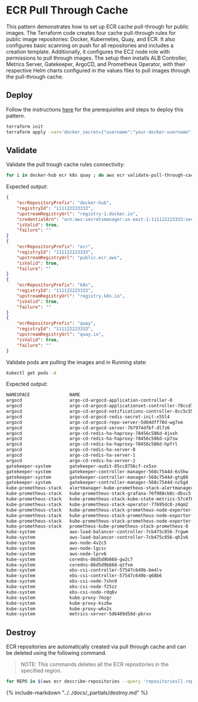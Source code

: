 # ECR Pull Through Cache

This pattern demonstrates how to set up ECR cache pull-through for public images. The Terraform code creates four cache pull-through rules for public image repositories: Docker, Kubernetes, Quay, and ECR. It also configures basic scanning on push for all repositories and includes a creation template. Additionally, it configures the EC2 node role with permissions to pull through images. The setup then installs ALB Controller, Metrics Server, Gatekeeper, ArgoCD, and Prometheus Operator, with their respective Helm charts configured in the values files to pull images through the pull-through cache.

## Deploy

Follow the instructions [here](https://aws-ia.github.io/terraform-aws-eks-blueprints/getting-started/#prerequisites) for the prerequisites and steps to deploy this pattern.

```sh
terraform init
terraform apply -var='docker_secret={"username":"your-docker-username", "accessToken":"your-docker-password"}'
```

## Validate

Validate the pull trough cache rules connectivity:

```sh
for i in docker-hub ecr k8s quay ; do aws ecr validate-pull-through-cache-rule --ecr-repository-prefix $i --region us-east-1; done
```

Expected output:

```json
{
    "ecrRepositoryPrefix": "docker-hub",
    "registryId": "111122223333",
    "upstreamRegistryUrl": "registry-1.docker.io",
    "credentialArn": "arn:aws:secretsmanager:us-east-1:111122223333:secret:ecr-pullthroughcache/docker-111XXX",
    "isValid": true,
    "failure": ""
}
{
    "ecrRepositoryPrefix": "ecr",
    "registryId": "111122223333",
    "upstreamRegistryUrl": "public.ecr.aws",
    "isValid": true,
    "failure": ""
}
{
    "ecrRepositoryPrefix": "k8s",
    "registryId": "111122223333",
    "upstreamRegistryUrl": "registry.k8s.io",
    "isValid": true,
    "failure": ""
}
{
    "ecrRepositoryPrefix": "quay",
    "registryId": "111122223333",
    "upstreamRegistryUrl": "quay.io",
    "isValid": true,
    "failure": ""
}
```

Validate pods are pulling the images and in Running state:

```sh
kubectl get pods -A
```

Expected output:

```sh
NAMESPACE               NAME                                                        READY   STATUS      RESTARTS   AGE
argocd                  argo-cd-argocd-application-controller-0                     1/1     Running     0          2m26s
argocd                  argo-cd-argocd-applicationset-controller-78ccd75cfb-7zfs5   1/1     Running     0          2m28s
argocd                  argo-cd-argocd-notifications-controller-8cc5c5578-r7g8s     1/1     Running     0          2m27s
argocd                  argo-cd-argocd-redis-secret-init-x55l4                      0/1     Completed   0          2m43s
argocd                  argo-cd-argocd-repo-server-5d64dff78d-wg7xm                 1/1     Running     0          2m27s
argocd                  argo-cd-argocd-server-7b7974dfbf-dl7z6                      1/1     Running     0          2m27s
argocd                  argo-cd-redis-ha-haproxy-78456c586d-4jxxh                   1/1     Running     0          2m28s
argocd                  argo-cd-redis-ha-haproxy-78456c586d-cp7sw                   1/1     Running     0          2m28s
argocd                  argo-cd-redis-ha-haproxy-78456c586d-hpfrl                   1/1     Running     0          2m28s
argocd                  argo-cd-redis-ha-server-0                                   3/3     Running     0          2m26s
argocd                  argo-cd-redis-ha-server-1                                   3/3     Running     0          71s
argocd                  argo-cd-redis-ha-server-2                                   1/3     Running     0          11s
gatekeeper-system       gatekeeper-audit-85cc8756cf-zx5xn                           1/1     Running     0          53s
gatekeeper-system       gatekeeper-controller-manager-568c7544d-6s5hw               1/1     Running     0          53s
gatekeeper-system       gatekeeper-controller-manager-568c7544d-gtq88               1/1     Running     0          53s
gatekeeper-system       gatekeeper-controller-manager-568c7544d-nz5g4               1/1     Running     0          53s
kube-prometheus-stack   alertmanager-kube-prometheus-stack-alertmanager-0           2/2     Running     0          9m33s
kube-prometheus-stack   kube-prometheus-stack-grafana-76f988cb8c-dbsc5              3/3     Running     0          9m38s
kube-prometheus-stack   kube-prometheus-stack-kube-state-metrics-57c4f8df9c-td9tp   1/1     Running     0          9m38s
kube-prometheus-stack   kube-prometheus-stack-operator-77695dc8-z4qm2               1/1     Running     0          9m38s
kube-prometheus-stack   kube-prometheus-stack-prometheus-node-exporter-dp9nl        1/1     Running     0          9m38s
kube-prometheus-stack   kube-prometheus-stack-prometheus-node-exporter-gsp24        1/1     Running     0          9m38s
kube-prometheus-stack   kube-prometheus-stack-prometheus-node-exporter-vgl4r        1/1     Running     0          9m38s
kube-prometheus-stack   prometheus-kube-prometheus-stack-prometheus-0               2/2     Running     0          9m33s
kube-system             aws-load-balancer-controller-7cb475c856-7rgwm               1/1     Running     0          10m
kube-system             aws-load-balancer-controller-7cb475c856-qh2v6               1/1     Running     0          10m
kube-system             aws-node-4v2c5                                              2/2     Running     0          12m
kube-system             aws-node-lgcsc                                              2/2     Running     0          12m
kube-system             aws-node-lprv6                                              2/2     Running     0          12m
kube-system             coredns-86d5d9b668-gw2c7                                    1/1     Running     0          11m
kube-system             coredns-86d5d9b668-qtfxm                                    1/1     Running     0          11m
kube-system             ebs-csi-controller-57547c649b-bm4lv                         6/6     Running     0          11m
kube-system             ebs-csi-controller-57547c649b-q68b6                         6/6     Running     0          11m
kube-system             ebs-csi-node-7shn9                                          3/3     Running     0          11m
kube-system             ebs-csi-node-f25zz                                          3/3     Running     0          11m
kube-system             ebs-csi-node-rdq6v                                          3/3     Running     0          11m
kube-system             kube-proxy-7mzgr                                            1/1     Running     0          12m
kube-system             kube-proxy-ksz6w                                            1/1     Running     0          12m
kube-system             kube-proxy-w6x2s                                            1/1     Running     0          12m
kube-system             metrics-server-5d6489d58d-pbrxv                             1/1     Running     0          10m
```

## Destroy

ECR repositories are automatically created via pull through cache and can be deleted using the following command.

> NOTE: This commands deletes all the ECR repositories in the specified region.

```sh
for REPO in $(aws ecr describe-repositories --query 'repositories[].repositoryName' --output text); do aws ecr delete-repository --repository-name $REPO --force ; done
```

{%
   include-markdown "../../docs/_partials/destroy.md"
%}
